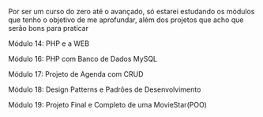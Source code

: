 Por ser um curso do zero até o avançado, só estarei estudando os módulos que tenho o objetivo de me aprofundar, além dos projetos que acho que serão bons para praticar

Módulo 14: PHP e a WEB

Módulo 16: PHP com Banco de Dados MySQL

Módulo 17: Projeto de Agenda com CRUD

Módulo 18: Design Patterns e Padrões de Desenvolvimento

Módulo 19: Projeto Final e Completo de uma MovieStar(POO)
